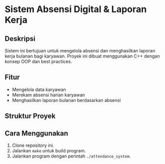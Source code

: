 # Sistem Absensi Digital & Laporan Kerja

## Deskripsi
Sistem ini bertujuan untuk mengelola absensi dan menghasilkan laporan kerja bulanan bagi karyawan. Proyek ini dibuat menggunakan C++ dengan konsep OOP dan best practices.

## Fitur
- Mengelola data karyawan
- Merekam absensi harian karyawan
- Menghasilkan laporan bulanan berdasarkan absensi

## Struktur Proyek


## Cara Menggunakan
1. Clone repository ini.
2. Jalankan `make` untuk build program.
3. Jalankan program dengan perintah `./attendance_system`.
